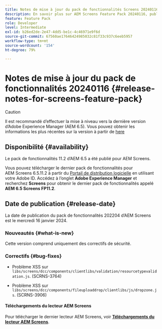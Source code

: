 ```yaml
---
title: Notes de mise à jour du pack de fonctionnalités Screens 20240116
description: En savoir plus sur AEM Screens Feature Pack 20240116, publié le 16 janvier 2024.
feature: Feature Pack
role: Developer
level: Intermediate
exl-id: b26ed2de-2e47-4dd5-be1c-4c46971e9f6d
source-git-commit: 67560ae17646424985032c81f33c937c6eeb5957
workflow-type: tm+mt
source-wordcount: '154'
ht-degree: 79%

---
```


# Notes de mise à jour du pack de fonctionnalités 20240116 {#release-notes-for-screens-feature-pack}

>[!CAUTION]
>Il est recommandé d’effectuer la mise à niveau vers la dernière version d’Adobe Experience Manager (AEM 6.5). Vous pouvez obtenir les informations les plus récentes sur la version à partir de [here](https://experienceleague.adobe.com/fr/docs/experience-manager-65/content/release-notes/release-notes)

## Disponibilité {#availability}

Le pack de fonctionnalités 11.2 d’AEM 6.5 a été publié pour AEM Screens.

Vous pouvez télécharger le dernier pack de fonctionnalités pour AEM Screens 6.5.11.2 à partir du [Portail de distribution logicielle](https://experience.adobe.com/#/downloads/content/software-distribution/en/aem.html) en utilisant votre Adobe ID. Accédez à l’onglet **Adobe Experience Manager** et recherchez **Screens** pour obtenir le dernier pack de fonctionnalités appelé **AEM 6.5 Screens FP11.2**.

## Date de publication {#release-date}

La date de publication du pack de fonctionnalités 202204 d’AEM Screens est le mercredi 16 janvier 2024.

### Nouveautés {#what-is-new}

Cette version comprend uniquement des correctifs de sécurité.

### Correctifs {#bug-fixes}

* Problème XSS sur `libs/screens/dcc/components/clientlibs/validation/resourcetypevalidation.js`. (SCRNS-3764)

* Problème XSS sur `libs/screens/dcc/components/fileuploaddrop/clientlibs/js/dropzone.js`. (SCRNS-3906)

#### Téléchargements du lecteur AEM Screens

Pour télécharger le dernier lecteur AEM Screens, voir **[Téléchargements du lecteur AEM Screens](https://download.macromedia.com/screens/index.html)**.
